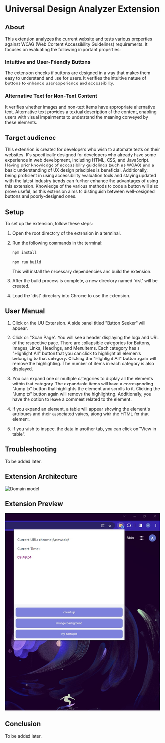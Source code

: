 # Universal Design Analyzer Extension

## About

This extension analyzes the current website and tests various properties against WCAG (Web Content Accessibility Guidelines) requirements. It focuses on evaluating the following important properties:

### Intuitive and User-Friendly Buttons

The extension checks if buttons are designed in a way that makes them easy to understand and use for users. It verifies the intuitive nature of buttons to enhance user experience and accessibility.

### Alternative Text for Non-Text Content

It verifies whether images and non-text items have appropriate alternative text. Alternative text provides a textual description of the content, enabling users with visual impairments to understand the meaning conveyed by these elements.

## Target audience

This extension is created for developers who wish to automate tests on their websites. It's specifically designed for developers who already have some experience in web development, including HTML, CSS, and JavaScript. Having prior knowledge of accessibility guidelines (such as WCAG) and a basic understanding of UX design principles is beneficial. Additionally, being proficient in using accessibility evaluation tools and staying updated with the latest industry trends can further enhance the advantages of using this extension. 
Knowledge of the various methods to code a button will also prove useful, as this extension aims to distinguish between well-designed buttons and poorly-designed ones.

## Setup

To set up the extension, follow these steps:

1. Open the root directory of the extension in a terminal.

2. Run the following commands in the terminal:


    ```npm install```

    ```npm run build```

    This will install the necessary dependencies and build the extension.

3. After the build process is complete, a new directory named 'dist' will be created.

4. Load the 'dist' directory into Chrome to use the extension.

## User Manual

1. Click on the UU Extension. A side panel titled "Button Seeker" will appear.

2. Click on "Scan Page". You will see a header displaying the logo and URL of the respective page. There are collapsible categories for Buttons, Images, Links, Headings, and MenuItems. Each category has a "Highlight All" button that you can click to highlight all elements belonging to that category. Clicking the "Highlight All" button again will remove the highlighting. The number of items in each category is also displayed.

3. You can expand one or multiple categories to display all the elements within that category. The expandable items will have a corresponding "Jump to" button that highlights the element and scrolls to it. Clicking the "Jump to" button again will remove the highlighting. Additionally, you have the option to leave a comment related to the element.

4. If you expand an element, a table will appear showing the element's attributes and their associated values, along with the HTML for that element.

5. If you wish to inspect the data in another tab, you can click on "View in table".

## Troubleshooting

To be added later.

## Extension Architecture

![Domain model](DomainModel.png)

## Extension Preview

![Extension screenshot](/images/extension_screenshot.jpg)

## Conclusion 

To be added later.
